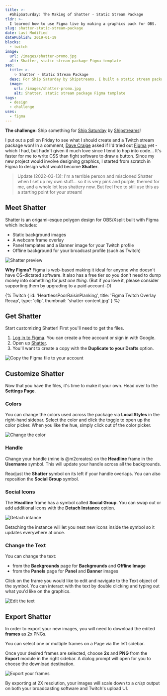 ```yaml
---
title: >-
  #ShipSaturday: The Making of Shatter - Static Stream Package
tldr: >-
  I learned how to use Figma live by making a graphics pack for OBS.
slug: shatter-static-stream-package
date: Last Modified
datePublish: 2019-01-19
blocks:
  - twitch
image:
  url: /images/shatter-promo.jpg
  alt: Shatter, static stream package Figma template
seo:
  title: >-
    ✨ Shatter - Static Stream Package
  desc: For Ship Saturday by Shipstreams, I built a static stream package for OBS in Figma.
  image:
    url: /images/shatter-promo.jpg
    alt: Shatter, static stream package Figma template
tags:
  - design
  - challenge
uses:
  - figma
---
```


**The challenge:** Ship something for [Ship Saturday](https://shipstreams.com/events/ship-saturday) by [Shipstreams](https://shipstreams.com/)!

I put out a poll on Friday to see what I should create and a Twitch stream package won! In a comment, [Dave Craige](https://twitter.com/davecraige) asked if I'd tried out [Figma](https://www.figma.com/) yet - which I had, but hadn't given it much love since I tend to hop into code... It's faster for me to write CSS than fight software to draw a button. Since my new project would involve designing graphics, I started from scratch in Figma to design what would become **Shatter**.

> Update (2022-03-13): I'm a terrible person and miscloned Shatter when I set up my own stuff... so it is very pink and purple, themed for me, and a whole lot less shattery now. But feel free to still use this as a starting point for your stream!

## Meet Shatter

Shatter is an origami-esque polygon design for OBS/Xsplit built with Figma which includes:

- Static background images
- A webcam frame overlay
- Panel templates and a Banner image for your Twitch profile
- Offline background for your broadcast profile (such as Twitch)

![Shatter preview](/images/shatter-content.jpg "Shatter preview")

**Why Figma?** Figma is web-based making it ideal for anyone who doesn't have OS-dictated software. It also has a free tier so you don't need to dump money into something for *just one thing*. (But if you love it, please consider supporting them by upgrading to a paid account :D)

{% Twitch { id: 'HeartlessPoorRaisinPlanking', title: 'Figma Twitch Overlay Recap', type: 'clip', thumbnail: 'shatter-content.jpg' } %}

## Get Shatter

Start customizing Shatter! First you'll need to get the files.

1. [Log in to Figma](https://www.figma.com/). You can create a free account or sign in with Google.
2. Open up [Shatter](https://www.figma.com/file/XYJX8SQuTukUesDWlNGgqrKa/Shatter-Stream-Package?node-id=7%3A742).
3. You'll want to create a copy with the **Duplicate to your Drafts** option.

![Copy the Figma file to your account](/images/figma-duplicate.png "Duplicate file")

## Customize Shatter

Now that you have the files, it's time to make it your own. Head over to the **Settings Page**.

### Colors

You can change the colors used across the package via **Local Styles** in the right-hand sidebar. Select the color and click the toggle to open up the color picker. When you like the hue, simply click out of the color picker.

![Change the color](/images/figma-color-swap.gif "Change the color")

### Handle

Change your handle (mine is @m2creates) on the **Headline** frame in the **Username** symbol. This will update your handle across all the backgrounds.

Readjust the **Shatter** symbol on its left if your handle overlaps. You can also reposition the **Social Group** symbol.

### Social Icons

The **Headline** frame has a symbol called **Social Group**. You can swap out or add additional icons with the **Detach Instance** option.

![Detach intance](/images/figma-detach-instance.png "Detach instance")

Detaching the instance will let you nest new icons inside the symbol so it updates everywhere at once.

### Change the Text

You can change the text:

- from the **Backgrounds** page for **Backgrounds** and **Offline Image**
- from the **Panels** page for **Panel** and **Banner** images

Click on the frame you would like to edit and navigate to the Text object of the symbol. You can interact with the text by double clicking and typing out what you'd like on the graphics.

![Edit the text](/images/figma-text-edit.gif "Edit the text")

## Export Shatter

In order to export your new images, you will need to download the edited **frames** as 2x PNGs.

You can select one or multiple frames on a Page via the left sidebar.

Once your desired frames are selected, choose **2x** and **PNG** from the **Export** module in the right sidebar. A dialog prompt will open for you to choose the download destination.

![Export your frames](/images/figma-2x-export.png "Export frames at 2x for PNG")

By exporting at 2X resolution, your images will scale down to a *crisp* output on both your broadcasting software and Twitch's upload UI.
